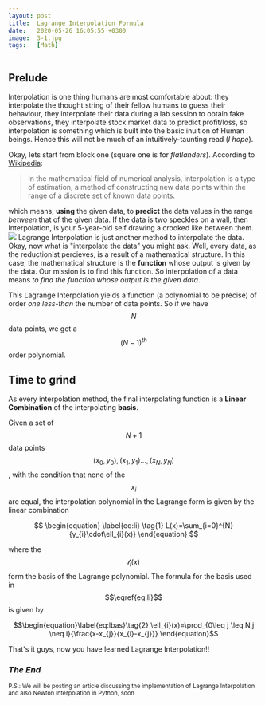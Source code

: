 ```yaml
---
layout: post
title:  Lagrange Interpolation Formula
date:   2020-05-26 16:05:55 +0300
image:  3-1.jpg
tags:   [Math]
---
```

## Prelude

Interpolation is one thing humans are most comfortable about: they interpolate the thought string of their fellow humans to guess their behaviour, they interpolate their data during a lab session to obtain fake observations, they interpolate stock market data to predict profit/loss, so interpolation is something which is built into the basic inuition of Human beings. Hence this will not be much of an intuitively-taunting read (*I hope*).

Okay, lets start from block one (square one is for *flatlanders*). According to [Wikipedia](https://www.wikiwand.com/en/Interpolation "Interpolation"):
> In the mathematical field of numerical analysis, interpolation is a type of estimation, a method of constructing new data points within the range of a discrete set of known data points.

which means, **using** the given data, to **predict** the data values in the range *between* that of the given data. If the data is two speckles on a wall, then Interpolation, is your 5-year-old self drawing a crooked like between them.  
![]({{site.baseurl}}/img/3-2.jpg)
Lagrange Interpolation is just another method to interpolate the data. Okay, now what is "interpolate the data" you might ask. Well, every data, as the reductionist percieves, is a result of a mathematical structure. In this case, the mathematical structure is the **function** whose output is given by the data. Our mission is to find this function. So interpolation of a data means *to find the function whose output is the given data*.

This Lagrange Interpolation yields a function (a polynomial to be precise) of order *one less-than* the number of data points. So if we have $$N$$ data points, we get a $$(N-1)^{th}$$ order polynomial.

## Time to grind

As every interpolation method, the final interpolating function is a **Linear Combination** of the interpolating **basis**.

Given a set of $$N+1$$ data points $$(x_{0},y_{0}),(x_{1},y_{1})...,(x_{N},y_{N})$$, with the condition that none of the $$x_{i}$$ are equal, the interpolation polynomial in the Lagrange form is given by the linear combination 

$$ \begin{equation}
\label{eq:li}
\tag{1}
L(x)=\sum_{i=0}^{N}{y_{i}\cdot\ell_{i}(x)}
\end{equation} $$ 

where the $$\mathcal{l}_{i}(x)$$ form the basis of the Lagrange polynomial. The formula for the basis used in $$\eqref{eq:li}$$ is given by 

$$\begin{equation}\label{eq:lbas}\tag{2} \ell_{i}(x)=\prod_{0\leq j \leq N,j \neq i}{\frac{x-x_{j}}{x_{i}-x_{j}}} \end{equation}$$

That's it guys, now you have learned Lagrange Interpolation!!

### *The End*

<small>P.S.: We will be posting an article discussing the implementation of Lagrange Interpolation and also Newton Interpolation in Python, soon </small>




